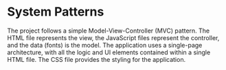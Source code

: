 # System Patterns

The project follows a simple Model-View-Controller (MVC) pattern. The HTML file represents the view, the JavaScript files represent the controller, and the data (fonts) is the model. The application uses a single-page architecture, with all the logic and UI elements contained within a single HTML file. The CSS file provides the styling for the application.
